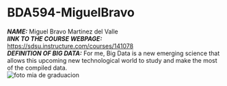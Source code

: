 # BDA594-MiguelBravo
***NAME:*** Miguel Bravo Martinez del Valle  
***lINK TO THE COURSE WEBPAGE:*** https://sdsu.instructure.com/courses/141078  
***DEFINITION OF BIG DATA:*** For me, Big Data is a new emerging science that allows this upcoming new technological world to study and make the most of the compiled data.  
![foto mia de graduacion](https://github.com/miguebm/BDA594-MiguelBravo/assets/143567337/5fe8ecf5-f0ff-44d9-b75d-4c992cd8db87)
